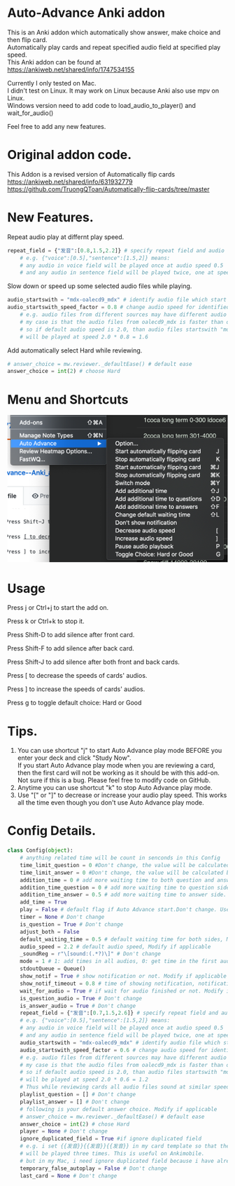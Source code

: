 # Auto-Advance Anki addon  
This is an Anki addon which automatically show answer, make choice and then flip card.   
Automatically play cards and repeat specified audio field at specified play speed.   
This Anki addon can be found at  https://ankiweb.net/shared/info/1747534155

Currently I only tested on Mac.   
I didn't test on Linux. It may work on Linux because Anki also use mpv on Linux.   
Windows version need to add code to load_audio_to_player() and wait_for_audio()  

Feel free to add any new features.   

# Original addon code.  
This Addon is a revised version of Automatically flip cards https://ankiweb.net/shared/info/631932779  https://github.com/TruongQToan/Automatically-flip-cards/tree/master

# New Features.  
Repeat audio play at differnt play speed.    
```python
repeat_field = {"发音":[0.8,1.5,2.2]} # specify repeat field and audio speed each time. Modify if applicable
    # e.g. {"voice":[0.5],"sentence":[1.5,2]} means:
    # any audio in voice field will be played once at audio speed 0.5
    # and any audio in sentence field will be played twice, one at speed 1.5 and the other at speed 2
```
Slow down or speed up some selected audio files while playing.   
```python
audio_startswith = "mdx-oalecd9_mdx" # identify audio file which start with specified letters. Modify if applicable
audio_startswith_speed_factor = 0.8 # change audio speed for identified audio files. Modify if applicable
    # e.g. audio files from different sources may have different audio speed by default.
    # my case is that the audio files from oalecd9_mdx is faster than other audio files
    # so if default audio speed is 2.0, than audio files startswith "mdx-oalecd9_mdx"
    # will be played at speed 2.0 * 0.8 = 1.6
```
Add automatically select Hard while reviewing.    
```python
# answer_choice = mw.reviewer._defaultEase() # default ease
answer_choice = int(2) # choose Hard
```

# Menu and Shortcuts
<p align="center">
  <img src="https://github.com/yu7777/Auto-Advance--Anki_addon-/blob/master/Screen%20Shot%202019-10-06%20at%207.23.24%20pm.png" width="550" title="menu and shortcuts">
</p>


# Usage

Press j or Ctrl+j to start the add on.

Press k or Ctrl+k to stop it.

Press Shift-D to add silence after front card.

Press Shift-F to add silence after back card.

Press Shift-J to add silence after both front and back cards.

Press [ to decrease the speeds of cards' audios.

Press ] to increase the speeds of cards' audios.

Press g to toggle default choice: Hard or Good

# Tips.  
1.  You can use shortcut "j" to start Auto Advance play mode BEFORE you enter your deck and click "Study Now".     
If you start Auto Advance play mode when you are reviewing a card, then the first card will not be working as it should be with this add-on.     
Not sure if this is a bug. Please feel free to modify code on GitHub.     
2.  Anytime you can use shortcut "k" to stop Auto Advance play mode.     
3.  Use "[" or "]" to decrease or increase your audio play speed. This works all the time even though you don't use Auto Advance play mode.     


# Config Details.  
```python
class Config(object):
    # anything related time will be count in senconds in this Config
    time_limit_question = 0 #Don't change, the value will be calculated by code
    time_limit_answer = 0 #Don't change, the value will be calculated by code
    addition_time = 0 # add more waiting time to both question and answer side. Modify if applicable
    addition_time_question = 0 # add more waiting time to question side. Modify if applicable
    addition_time_answer = 0.5 # add more waiting time to answer side. Modify if applicable
    add_time = True
    play = False # default flag if Auto Advance start.Don't change. Use shortcut J or k to start or stop while reviewing cards
    timer = None # Don't change
    is_question = True # Don't change
    adjust_both = False
    default_waiting_time = 0.5 # default waiting time for both sides, Modify if applicable
    audio_speed = 2.2 # default audio speed, Modify if applicable
    _soundReg = r"\[sound:(.*?)\]" # Don't change
    mode = 1 # 1: add times in all audios, 0: get time in the first audio
    stdoutQueue = Queue()
    show_notif = True # show notification or not. Modify if applicable
    show_notif_timeout = 0.8 # time of showing notification, notification will automatically disappear. Modify if applicable
    wait_for_audio = True # if wait for audio finished or not. Modify if applicable
    is_question_audio = True # Don't change
    is_answer_audio = True # Don't change
    repeat_field = {"发音":[0.7,1.5,2.6]} # specify repeat field and audio speed each time. Modify if applicable
    # e.g. {"voice":[0.5],"sentence":[1.5,2]} means:
    # any audio in voice field will be played once at audio speed 0.5
    # and any audio in sentence field will be played twice, one at speed 1.5 and the other at speed 2
    audio_startswith = "mdx-oalecd9_mdx" # identify audio file which start with specified letters. Modify if applicable
    audio_startswith_speed_factor = 0.6 # change audio speed for identified audio files. Modify if applicable
    # e.g. audio files from different sources may have different audio speed by default.
    # my case is that the audio files from oalecd9_mdx is faster than other audio files
    # so if default audio speed is 2.0, than audio files startswith "mdx-oalecd9_mdx"
    # will be played at speed 2.0 * 0.6 = 1.2
    # Thus while reviewing cards all audio files sound at similar speed
    playlist_question = [] # Don't change
    playlist_answer = [] # Don't change
    # following is your default answer choice. Modify if applicable
    # answer_choice = mw.reviewer._defaultEase() # default ease
    answer_choice = int(2) # chose Hard
    player = None # Don't change
    ignore_duplicated_field = True #if ignore duplicated field
    # e.g. i set {{发音}}{{发音}}{{发音}} in my card template so that the audio in this fields_with_audio
    # will be played three times. This is useful on Ankimobile.
    # but in my Mac, i need ignore duplicated field because i have already set repeat_field
    temporary_false_autoplay = False # Don't change
    last_card = None # Don't change
```
